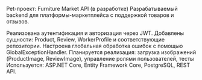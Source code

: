 Pet-проект: Furniture Market API (в разработке)
Разрабатываемый backend для платформы-маркетплейса с поддержкой товаров и отзывов.

Реализована аутентификация и авторизация через JWT. 
Добавлены сущности: Product, Review, WorkerProfile и соответствующие репозитории. 
Настроена глобальная обработка ошибок с помощью GlobalExceptionHandler. 
Планируется реализация: загрузка изображений (ProductImage, ReviewImage), управление ролями пользователей, тесты 
Используется: ASP.NET Core, Entity Framework Core, PostgreSQL, REST API. 
